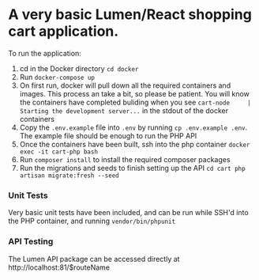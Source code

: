 # A very basic Lumen/React shopping cart application.

To run the application:
1. cd in the Docker directory
```cd docker```
2. Run ```docker-compose up```
3. On first run, docker will pull down all the required containers and images. This process an take a bit,
so please be patient. You will know the containers have completed buliding when you see
 ```cart-node     | Starting the development server...``` in the stdout of the docker containers
4. Copy the `.env.example` file into `.env` by running `cp .env.example .env`. The example file should be enough to run the PHP API
5. Once the containers have been built, ssh into the php container ```docker exec -it cart-php bash```
6. Run ```composer install``` to install the required composer packages
7. Run the migrations and seeds to finish setting up the API `cd cart
php artisan migrate:fresh --seed`

### Unit Tests
Very basic unit tests have been included, and can be run while SSH'd into the PHP container, and running ```vendor/bin/phpunit```

### API Testing
The Lumen API package can be accessed directly at http://localhost:81/$routeName
